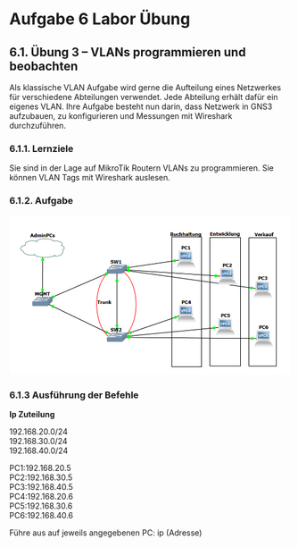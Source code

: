 # Aufgabe 6 Labor Übung 

## 6.1. Übung 3 – VLANs programmieren und beobachten

Als klassische VLAN Aufgabe wird gerne die Aufteilung eines Netzwerkes für verschiedene Abteilungen verwendet. Jede Abteilung erhält dafür ein eigenes VLAN. Ihre Aufgabe besteht nun darin, dass Netzwerk in GNS3 aufzubauen, zu konfigurieren und Messungen mit Wireshark durchzuführen.
### 6.1.1. Lernziele

Sie sind in der Lage auf MikroTik Routern VLANs zu programmieren. Sie können VLAN Tags mit Wireshark auslesen.
### 6.1.2. Aufgabe

![alt text](grafik.png)


### 6.1.3 Ausführung der Befehle

**Ip Zuteilung**

192.168.20.0/24  
192.168.30.0/24  
192.168.40.0/24  
  
PC1:192.168.20.5  
PC2:192.168.30.5  
PC3:192.168.40.5  
PC4:192.168.20.6  
PC5:192.168.30.6  
PC6:192.168.40.6  

Führe aus auf jeweils angegebenen PC: ip (Adresse)